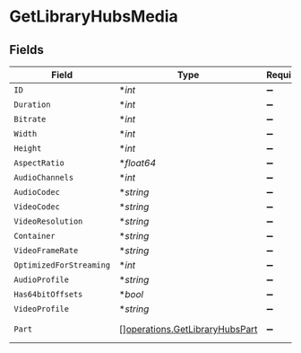 # GetLibraryHubsMedia


## Fields

| Field                                                                                                                                                                                                                                                                                 | Type                                                                                                                                                                                                                                                                                  | Required                                                                                                                                                                                                                                                                              | Description                                                                                                                                                                                                                                                                           | Example                                                                                                                                                                                                                                                                               |
| ------------------------------------------------------------------------------------------------------------------------------------------------------------------------------------------------------------------------------------------------------------------------------------- | ------------------------------------------------------------------------------------------------------------------------------------------------------------------------------------------------------------------------------------------------------------------------------------- | ------------------------------------------------------------------------------------------------------------------------------------------------------------------------------------------------------------------------------------------------------------------------------------- | ------------------------------------------------------------------------------------------------------------------------------------------------------------------------------------------------------------------------------------------------------------------------------------- | ------------------------------------------------------------------------------------------------------------------------------------------------------------------------------------------------------------------------------------------------------------------------------------- |
| `ID`                                                                                                                                                                                                                                                                                  | **int*                                                                                                                                                                                                                                                                                | :heavy_minus_sign:                                                                                                                                                                                                                                                                    | N/A                                                                                                                                                                                                                                                                                   | 38247                                                                                                                                                                                                                                                                                 |
| `Duration`                                                                                                                                                                                                                                                                            | **int*                                                                                                                                                                                                                                                                                | :heavy_minus_sign:                                                                                                                                                                                                                                                                    | N/A                                                                                                                                                                                                                                                                                   | 6017237                                                                                                                                                                                                                                                                               |
| `Bitrate`                                                                                                                                                                                                                                                                             | **int*                                                                                                                                                                                                                                                                                | :heavy_minus_sign:                                                                                                                                                                                                                                                                    | N/A                                                                                                                                                                                                                                                                                   | 2051                                                                                                                                                                                                                                                                                  |
| `Width`                                                                                                                                                                                                                                                                               | **int*                                                                                                                                                                                                                                                                                | :heavy_minus_sign:                                                                                                                                                                                                                                                                    | N/A                                                                                                                                                                                                                                                                                   | 1920                                                                                                                                                                                                                                                                                  |
| `Height`                                                                                                                                                                                                                                                                              | **int*                                                                                                                                                                                                                                                                                | :heavy_minus_sign:                                                                                                                                                                                                                                                                    | N/A                                                                                                                                                                                                                                                                                   | 1080                                                                                                                                                                                                                                                                                  |
| `AspectRatio`                                                                                                                                                                                                                                                                         | **float64*                                                                                                                                                                                                                                                                            | :heavy_minus_sign:                                                                                                                                                                                                                                                                    | N/A                                                                                                                                                                                                                                                                                   | 1.78                                                                                                                                                                                                                                                                                  |
| `AudioChannels`                                                                                                                                                                                                                                                                       | **int*                                                                                                                                                                                                                                                                                | :heavy_minus_sign:                                                                                                                                                                                                                                                                    | N/A                                                                                                                                                                                                                                                                                   | 2                                                                                                                                                                                                                                                                                     |
| `AudioCodec`                                                                                                                                                                                                                                                                          | **string*                                                                                                                                                                                                                                                                             | :heavy_minus_sign:                                                                                                                                                                                                                                                                    | N/A                                                                                                                                                                                                                                                                                   | aac                                                                                                                                                                                                                                                                                   |
| `VideoCodec`                                                                                                                                                                                                                                                                          | **string*                                                                                                                                                                                                                                                                             | :heavy_minus_sign:                                                                                                                                                                                                                                                                    | N/A                                                                                                                                                                                                                                                                                   | h264                                                                                                                                                                                                                                                                                  |
| `VideoResolution`                                                                                                                                                                                                                                                                     | **string*                                                                                                                                                                                                                                                                             | :heavy_minus_sign:                                                                                                                                                                                                                                                                    | N/A                                                                                                                                                                                                                                                                                   | 1080                                                                                                                                                                                                                                                                                  |
| `Container`                                                                                                                                                                                                                                                                           | **string*                                                                                                                                                                                                                                                                             | :heavy_minus_sign:                                                                                                                                                                                                                                                                    | N/A                                                                                                                                                                                                                                                                                   | mp4                                                                                                                                                                                                                                                                                   |
| `VideoFrameRate`                                                                                                                                                                                                                                                                      | **string*                                                                                                                                                                                                                                                                             | :heavy_minus_sign:                                                                                                                                                                                                                                                                    | N/A                                                                                                                                                                                                                                                                                   | 24p                                                                                                                                                                                                                                                                                   |
| `OptimizedForStreaming`                                                                                                                                                                                                                                                               | **int*                                                                                                                                                                                                                                                                                | :heavy_minus_sign:                                                                                                                                                                                                                                                                    | N/A                                                                                                                                                                                                                                                                                   | 1                                                                                                                                                                                                                                                                                     |
| `AudioProfile`                                                                                                                                                                                                                                                                        | **string*                                                                                                                                                                                                                                                                             | :heavy_minus_sign:                                                                                                                                                                                                                                                                    | N/A                                                                                                                                                                                                                                                                                   | lc                                                                                                                                                                                                                                                                                    |
| `Has64bitOffsets`                                                                                                                                                                                                                                                                     | **bool*                                                                                                                                                                                                                                                                               | :heavy_minus_sign:                                                                                                                                                                                                                                                                    | N/A                                                                                                                                                                                                                                                                                   | false                                                                                                                                                                                                                                                                                 |
| `VideoProfile`                                                                                                                                                                                                                                                                        | **string*                                                                                                                                                                                                                                                                             | :heavy_minus_sign:                                                                                                                                                                                                                                                                    | N/A                                                                                                                                                                                                                                                                                   | high                                                                                                                                                                                                                                                                                  |
| `Part`                                                                                                                                                                                                                                                                                | [][operations.GetLibraryHubsPart](../../models/operations/getlibraryhubspart.md)                                                                                                                                                                                                      | :heavy_minus_sign:                                                                                                                                                                                                                                                                    | N/A                                                                                                                                                                                                                                                                                   | [{"audioProfile":"lc","container":"mp4","duration":6017237,"file":"/movies/Tangled (2010)/Tangled (2010) Bluray-1080p.mp4","has64bitOffsets":false,"id":38247,"key":"/library/parts/38247/1589412494/file.mp4","optimizedForStreaming":true,"size":1545647447,"videoProfile":"high"}] |